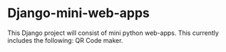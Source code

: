 # Django-mini-web-apps
This Django project will consist of mini python web-apps.
This currently includes the following:
QR Code maker.
